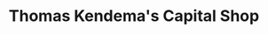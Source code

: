 ---
title: "Thomas Kendema's Capital Shop"
url: /foya-city/thomas-kendemas-capital-shop/
shop: Möbel
---